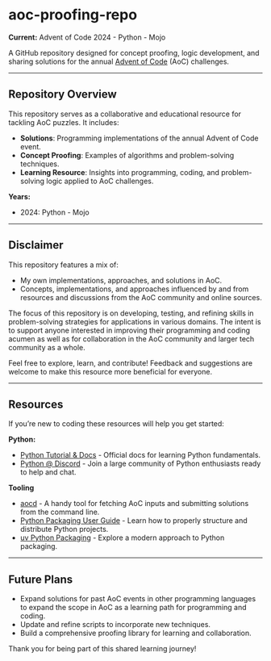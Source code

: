 # aoc-proofing-repo  
**Current:** Advent of Code 2024 - Python - Mojo

A GitHub repository designed for concept proofing, logic development, and sharing solutions for the annual [Advent of Code](https://adventofcode.com) (AoC) challenges.  

---

## Repository Overview  
This repository serves as a collaborative and educational resource for tackling AoC puzzles. It includes:  
- **Solutions**: Programming implementations of the annual Advent of Code event. 
- **Concept Proofing**: Examples of algorithms and problem-solving techniques. 
- **Learning Resource**: Insights into programming, coding, and problem-solving logic applied to AoC challenges.  

**Years:**
- 2024: Python - Mojo

---

## Disclaimer  
This repository features a mix of:
- My own implementations, approaches, and solutions in AoC. 
- Concepts, implementations, and approaches influenced by and from resources and discussions from the AoC community and online sources.  

The focus of this repository is on developing, testing, and refining skills in problem-solving strategies for applications in various domains. The intent is to support anyone interested in improving their programming and coding acumen as well as for collaboration in the AoC community and larger tech community as a whole.  

Feel free to explore, learn, and contribute! Feedback and suggestions are welcome to make this resource more beneficial for everyone.  

---

## Resources
If you’re new to coding these resources will help you get started:  

**Python:**
- [Python Tutorial & Docs](https://docs.python.org/3/) - Official docs for learning Python fundamentals.
- [Python @ Discord](https://discord.gg/python) - Join a large community of Python enthusiasts ready to help and chat.

**Tooling**
- [aocd](https://github.com/wimglenn/advent-of-code-data) - A handy tool for fetching AoC inputs and submitting solutions from the command line.
- [Python Packaging User Guide](https://packaging.python.org/en/latest/) - Learn how to properly structure and distribute Python projects.
- [uv Python Packaging](https://docs.astral.sh/uv/) - Explore a modern approach to Python packaging.

---

## Future Plans  
- Expand solutions for past AoC events in other programming languages to expand the scope in AoC as a learning path for programming and coding. 
- Update and refine scripts to incorporate new techniques. 
- Build a comprehensive proofing library for learning and collaboration. 


Thank you for being part of this shared learning journey! 
